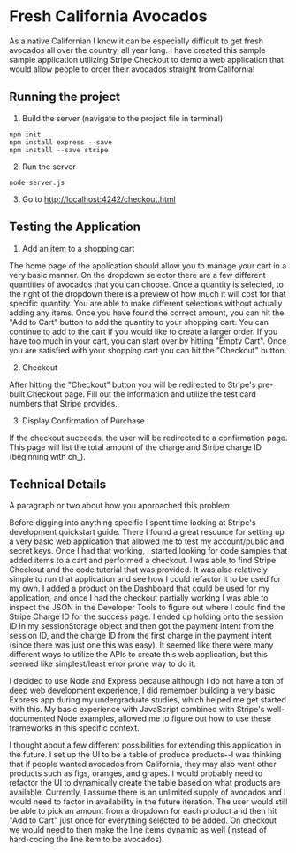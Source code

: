 # Fresh California Avocados

As a native Californian I know it can be especially difficult to get fresh avocados all over the country, all year long. I have created this sample sample application utilizing Stripe Checkout to demo a web application that would allow people to order their avocados straight from California!

## Running the project

1. Build the server (navigate to the project file in terminal)

```
npm init
npm install express --save
npm install --save stripe
```

2. Run the server

```
node server.js
```

3. Go to [http://localhost:4242/checkout.html](http://localhost:4242/checkout.html)

## Testing the Application

1. Add an item to a shopping cart

The home page of the application should allow you to manage your cart in a very basic manner. On the dropdown selector there are a few different quantities of avocados that you can choose. Once a quantity is selected, to the right of the dropdown there is a preview of how much it will cost for that specific quantity. You are able to make different selections without actually adding any items. Once you have found the correct amount, you can hit the "Add to Cart" button to add the quantity to your shopping cart. You can continue to add to the cart if you would like to create a larger order. If you have too much in your cart, you can start over by hitting "Empty Cart". Once you are satisfied with your shopping cart you can hit the "Checkout" button.

2. Checkout

After hitting the "Checkout" button you will be redirected to Stripe's pre-built Checkout page. Fill out the information and utilize the test card numbers that Stripe provides.

3. Display Confirmation of Purchase

If the checkout succeeds, the user will be redirected to a confirmation page. This page will list the total amount of the charge and Stripe charge ID (beginning with ch_). 

## Technical Details

A paragraph or two about how you approached this problem.

Before digging into anything specific I spent time looking at Stripe's development quickstart guide. There I found a great resource for setting up a very basic web application that allowed me to test my account/public and secret keys. Once I had that working, I started looking for code samples that added items to a cart and performed a checkout.  I was able to find Stripe Checkout and the code tutorial that was provided. It was also relatively simple to run that application and see how I could refactor it to be used for my own.  I added a product on the Dashboard that could be used for my application, and once I had the checkout partially working I was able to inspect the JSON in the Developer Tools to figure out where I could find the Stripe Charge ID for the success page. I ended up holding onto the session ID in my sessionStorage object and then got the payment intent from the session ID, and the charge ID from the first charge in the payment intent (since there was just one this was easy). It seemed like there were many different ways to utilize the APIs to create this web application, but this seemed like simplest/least error prone way to do it.

I decided to use Node and Express because although I do not have a ton of deep web development experience, I did remember building a very basic Express app during my undergraduate studies, which helped me get started with this. My basic experience with JavaScript combined with Stripe's well-documented Node examples, allowed me to figure out how to use these frameworks in this specific context.

I thought about a few different possibilities for extending this application in the future. I set up the UI to be a table of produce products--I was thinking that if people wanted avocados from California, they may also want other products such as figs, oranges, and grapes.  I would probably need to refactor the UI to dynamically create the table based on what products are available. Currently, I assume there is an unlimited supply of avocados and I would need to factor in availability in the future iteration. The user would still be able to pick an amount from a dropdown for each product and then hit "Add to Cart" just once for everything selected to be added. On checkout we would need to then make the line items dynamic as well (instead of hard-coding the line item to be avocados).

